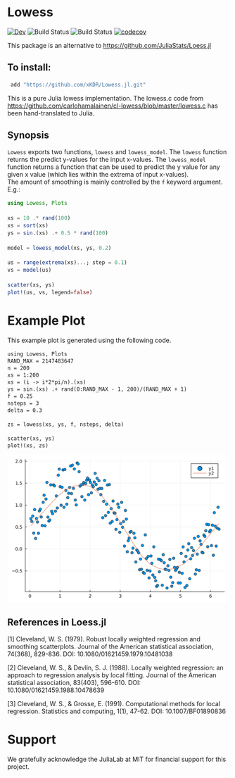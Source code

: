 # Lowess

[![Dev](https://img.shields.io/badge/docs-dev-blue.svg)](https://xKDR.github.io/Lowess.jl/dev)
![Build Status](https://github.com/xKDR/Lowess.jl/actions/workflows/ci.yml/badge.svg)
![Build Status](https://github.com/xKDR/Lowess.jl/actions/workflows/documentation.yml/badge.svg)
[![codecov](https://codecov.io/gh/xKDR/Lowess.jl/branch/main/graph/badge.svg?token=b32DWzrvAH)](https://codecov.io/gh/xKDR/Lowess.jl)

This package is an alternative to https://github.com/JuliaStats/Loess.jl

## To install: 
```Julia
 add "https://github.com/xKDR/Lowess.jl.git"
```

This is a pure Julia lowess implementation. The lowess.c code from https://github.com/carlohamalainen/cl-lowess/blob/master/lowess.c has been hand-translated to Julia. 

## Synopsis

`Lowess` exports two functions, `lowess` and `lowess_model`. The `lowess` function returns the predict y-values for the input x-values. The `lowess_model` function returns a function that can be used to predict the y value for any given x value (which lies within the extrema of input x-values).   
The amount of smoothing is mainly controlled by the `f` keyword argument. E.g.:


```julia
using Lowess, Plots

xs = 10 .* rand(100)
xs = sort(xs)
ys = sin.(xs) .+ 0.5 * rand(100)

model = lowess_model(xs, ys, 0.2)

us = range(extrema(xs)...; step = 0.1)
vs = model(us)

scatter(xs, ys)
plot!(us, vs, legend=false)
```

# Example Plot

This example plot is generated using the following code. 

    using Lowess, Plots
    RAND_MAX = 2147483647
    n = 200
    xs = 1:200
    xs = (i -> i*2*pi/n).(xs)
    ys = sin.(xs) .+ rand(0:RAND_MAX - 1, 200)/(RAND_MAX + 1)
    f = 0.25
    nsteps = 3
    delta = 0.3

    zs = lowess(xs, ys, f, nsteps, delta)

    scatter(xs, ys)
    plot!(xs, zs)

![Example Plot](lowess.svg)

## References in Loess.jl
[1] Cleveland, W. S. (1979). Robust locally weighted regression and smoothing scatterplots. Journal of the American statistical association, 74(368), 829-836. DOI: 10.1080/01621459.1979.10481038

[2] Cleveland, W. S., & Devlin, S. J. (1988). Locally weighted regression: an approach to regression analysis by local fitting. Journal of the American statistical association, 83(403), 596-610. DOI: 10.1080/01621459.1988.10478639

[3] Cleveland, W. S., & Grosse, E. (1991). Computational methods for local regression. Statistics and computing, 1(1), 47-62. DOI: 10.1007/BF01890836

# Support

We gratefully acknowledge the JuliaLab at MIT for financial support for this project.
